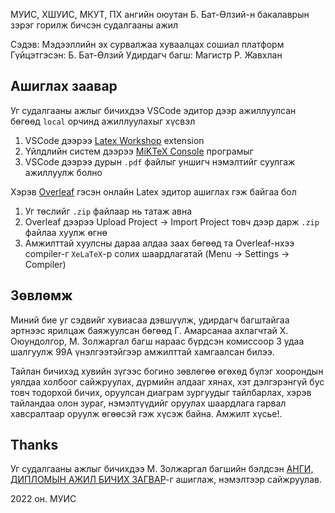 МУИС, ХШУИС, МКУТ, ПХ ангийн оюутан Б. Бат-Өлзий-н бакалаврын зэрэг горилж бичсэн судалгааны ажил

Сэдэв: Мэдээллийн эх сурвалжаа хуваалцах сошиал платформ
Гүйцэтгэсэн: Б. Бат-Өлзий
Удирдагч багш: Магистр Р. Жавхлан

## Ашиглах заавар

Уг судалгааны ажлыг бичихдээ VSCode эдитор дээр ажиллуулсан бөгөөд `local` орчинд ажиллуулахыг хүсвэл 

1. VSCode дээрээ [Latex Workshop](https://marketplace.visualstudio.com/items?itemName=James-Yu.latex-workshop) extension
2. Үйлдлийн систем дээрээ [MiKTeX Console](https://miktex.org/) програмыг
3. VSCode дээрээ дурын `.pdf` файлыг уншигч нэмэлтийг суулгаж ажиллуулж болно

Хэрэв [Overleaf](https://overleaf.com/) гэсэн онлайн Latex эдитор ашиглах гэж байгаа бол

1. Уг төслийг `.zip` файлаар нь татаж авна
2. Overleaf дээрээ Upload Project -> Import Project товч дээр дарж `.zip` файлаа хуулж өгнө
3. Амжилттай хуулсны дараа алдаа заах бөгөөд та Overleaf-нхээ compiler-г `XeLaTeX`-р солих шаардлагатай (Menu -> Settings -> Compiler)

## Зөвлөмж

Миний бие уг сэдвийг хувиасаа дэвшүүлж, удирдагч багштайгаа эртнээс ярилцаж баяжуулсан бөгөөд Г. Амарсанаа ахлагчтай Х. Оюундолгор, М. Золжаргал багш нараас бүрдсэн комиссоор 3 удаа шалгуулж 99A үнэлгээтэйгээр амжилттай хамгаалсан билээ.

Тайлан бичихэд хувийн зүгээс богино зөвлөгөө өгөхөд бүлэг хоорондын уялдаа холбоог сайжруулах, дүрмийн алдааг хянах, хэт дэлгэрэнгүй бус товч тодорхой бичих, оруулсан диаграм зургуудыг тайлбарлах, хэрэв тайландаа олон зураг, нэмэлтүүдийг оруулах шаардлага гарвал хавсралтаар оруулж өгөөсэй гэж хүсэж байна. Амжилт хүсье!.

## Thanks 

Уг судалгааны ажлыг бичихдээ М. Золжаргал багшийн бэлдсэн [АНГИ, ДИПЛОМЫН АЖИЛ БИЧИХ ЗАГВАР](https://www.overleaf.com/latex/templates/mkut-diplom-dadlagyn-azhlyn-tailan-bichikh-zagvar/jwmtvxdgjbfs.pdf)-г ашиглаж, нэмэлтээр сайжруулав.

2022 он. МУИС




